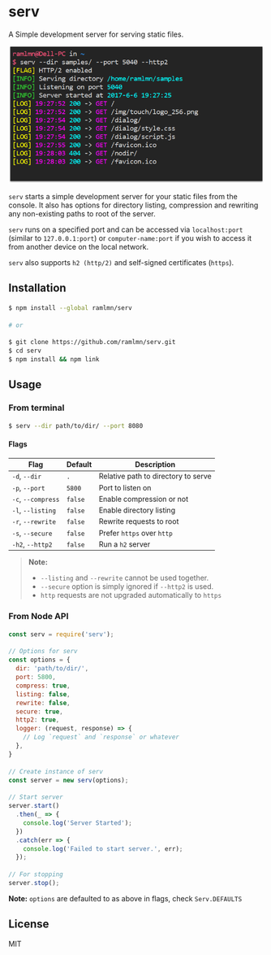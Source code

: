 # serv

A Simple development server for serving static files.

![Terminal screenshot of serv](./snap/terminal.png)

`serv` starts a simple development server for your static files from the
console. It also has options for directory listing, compression and rewriting
any non-existing paths to root of the server.

`serv` runs on a specified port and can be accessed via `localhost:port` 
(similar to `127.0.0.1:port`) or `computer-name:port` if you wish to access it
from another device on the local network.

`serv` also supports `h2 (http/2)` and self-signed certificates (`https`).

## Installation

``` bash
$ npm install --global ramlmn/serv

# or

$ git clone https://github.com/ramlmn/serv.git
$ cd serv
$ npm install && npm link
```

## Usage

### From terminal
``` bash
$ serv --dir path/to/dir/ --port 8080
```
#### Flags

Flag                | Default   | Description
--------------------|-----------|-----------------------------------------------
 `-d`, `--dir`      | `.`       | Relative path to directory to serve
 `-p`, `--port`     | `5800`    | Port to listen on
 `-c`, `--compress` | `false`   | Enable compression or not
 `-l`, `--listing`  | `false`   | Enable directory listing
 `-r`, `--rewrite`  | `false`   | Rewrite requests to root
 `-s`, `--secure`   | `false`   | Prefer `https` over `http`
 `-h2`, `--http2`   | `false`   | Run a `h2` server

> **Note:**
> * `--listing` and `--rewrite` cannot be used together.
> * `--secure` option is simply ignored if `--http2` is used.
> * `http` requests are not upgraded automatically to `https`

### From Node API

``` js
const serv = require('serv');

// Options for serv
const options = {
  dir: 'path/to/dir/',
  port: 5800,
  compress: true,
  listing: false,
  rewrite: false,
  secure: true,
  http2: true,
  logger: (request, response) => {
    // Log `request` and `response` or whatever
  },
}

// Create instance of serv
const server = new serv(options);

// Start server
server.start()
  .then(_ => {
    console.log('Server Started');
  })
  .catch(err => {
    console.log('Failed to start server.', err);
  });

// For stopping
server.stop();
```

**Note:** `options` are defaulted to as above in flags, check `Serv.DEFAULTS`

## License
MIT
